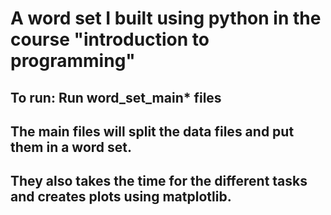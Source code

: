 # A word set I built using python in the course "introduction to programming"

## To run: Run word_set_main* files
## The main files will split the data files and put them in a word set.
## They also takes the time for the different tasks and creates plots using matplotlib. 